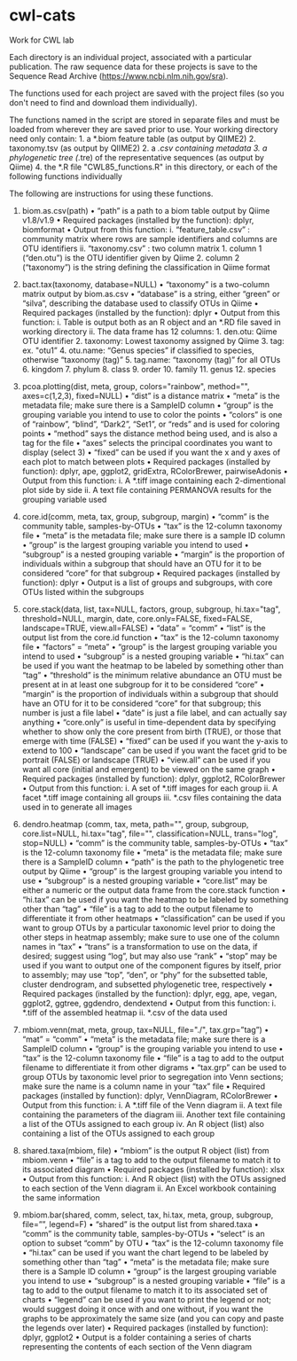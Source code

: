 # cwl-cats
Work for CWL lab

Each directory is an individual project, associated with a particular publication. 
The raw sequence data for these projects is save to the Sequence Read Archive (https://www.ncbi.nlm.nih.gov/sra).

The functions used for each project are saved with the project files (so you don't need to find and download them individually). 


The functions named in the script are stored in separate files and must be loaded from wherever they are saved prior to use.
Your working directory need only contain:
	1.	a *.biom feature table (as output by QIIME2)
	2. 	taxonomy.tsv (as output by QIIME2)
	2.	a *.csv containing metadata
	3.	a phylogenetic tree (*.tre) of the representative sequences (as output by Qiime)
	4. 	the *.R file "CWL85_functions.R" in this directory, or each of the following functions individually

The following are instructions for using these functions.

1.	biom.as.csv(path)
	•	“path” is a path to a biom table output by Qiime v1.8/v1.9
	•	Required packages (installed by the function): dplyr, biomformat
	•	Output from this function:
		i.	“feature_table.csv” : community matrix where rows are sample identifiers and columns are OTU identifiers
		ii.	“taxonomy.csv” : two column matrix 
			1.	column 1 (“den.otu”) is the OTU identifier given by Qiime
			2.	column 2 (“taxonomy”) is the string defining the classification in Qiime format

2.	bact.tax(taxonomy, database=NULL)
	•	“taxonomy” is a two-column matrix output by biom.as.csv
	•	“database” is a string, either “green” or “silva”, describing the database used to classify OTUs in Qiime
	•	Required packages (installed by the function): dplyr
	•	Output from this function:
		i.	Table is output both as an R object and an *.RD file saved in working directory
		ii.	The data frame has 12 columns: 
			1.	den.otu: Qiime OTU identifier
			2.	taxonomy: Lowest taxonomy assigned by Qiime
			3.	tag: ex. "otu1”
			4.	otu.name: “Genus species” if classified to species, otherwise “taxonomy (tag)”
			5.	tag.name: “taxonomy (tag)” for all OTUs
			6.	kingdom
			7.	phylum
			8.	class
			9.	order
			10.	family
			11.	genus
			12.	species

3.	pcoa.plotting(dist, meta, group, colors="rainbow", method="", axes=c(1,2,3), fixed=NULL)
	•	“dist” is a distance matrix 
	•	“meta” is the metadata file; make sure there is a SampleID column
	•	“group” is the grouping variable you intend to use to color the points
	•	“colors” is one of “rainbow”, “blind”, “Dark2”, “Set1”, or “reds” and is used for coloring points
	•	“method” says the distance method being used, and is also a tag for the file
	•	“axes” selects the principal coordinates you want to display (select 3)
	•	“fixed” can be used if you want the x and y axes of each plot to match between plots
	•	Required packages (installed by function): dplyr, ape, ggplot2, gridExtra, RColorBrewer, pairwiseAdonis
	•	Output from this function:
		i.	A *.tiff image containing each 2-dimentional plot side by side
		ii.	A text file containing PERMANOVA results for the grouping variable used

4.	core.id(comm, meta, tax, group, subgroup, margin)
	•	“comm” is the community table, samples-by-OTUs
	•	“tax” is the 12-column taxonomy file
	•	“meta” is the metadata file; make sure there is a sample ID column
	•	“group” is the largest grouping variable you intend to used
	•	“subgroup” is a nested grouping variable
	•	“margin” is the proportion of individuals within a subgroup that should have an OTU for it to be considered “core” for that subgroup
	•	Required packages (installed by function): dplyr
	•	Output is a list of groups and subgroups, with core OTUs listed within the subgroups

5.	core.stack(data, list, tax=NULL, factors, group, subgroup, hi.tax="tag", threshold=NULL, margin, date, core.only=FALSE, fixed=FALSE, landscape=TRUE, view.all=FALSE)
	•	“data” = “comm”
	•	“list” is the output list from the core.id function
	•	“tax” is the 12-column taxonomy file
	•	“factors” = “meta”
	•	“group” is the largest grouping variable you intend to used
	•	“subgroup” is a nested grouping variable
	•	“hi.tax” can be used if you want the heatmap to be labeled by something other than “tag”
	•	“threshold” is the minimum relative abundance an OTU must be present at in at least one subgroup for it to be considered “core”
	•	“margin” is the proportion of individuals within a subgroup that should have an OTU for it to be considered “core” for that subgroup; this number is just a file label
	•	“date” is just a file label, and can actually say anything
	•	“core.only” is useful in time-dependent data by specifying whether to show only the core present from birth (TRUE), or those that emerge with time (FALSE)
	•	“fixed” can be used if you want the y-axis to extend to 100
	•	“landscape” can be used if you want the facet grid to be portrait (FALSE) or landscape (TRUE)
	•	“view.all” can be used if you want all core (initial and emergent) to be viewed on the same graph
	•	Required packages (installed by function): dplyr, ggplot2, RColorBrewer
	•	Output from this function:
		i.	A set of *.tiff images for each group 
		ii.	A facet *.tiff image containing all groups
		iii.	*.csv files containing the data used in to generate all images

6.	dendro.heatmap (comm, tax, meta, path="", group, subgroup, core.list=NULL, hi.tax="tag", file="", classification=NULL, trans="log", stop=NULL)
	•	“comm” is the community table, samples-by-OTUs
	•	“tax” is the 12-column taxonomy file
	•	“meta” is the metadata file; make sure there is a SampleID column
	•	“path” is the path to the phylogenetic tree output by Qiime
	•	“group” is the largest grouping variable you intend to use
	•	“subgroup” is a nested grouping variable
	•	“core.list” may be either a numeric or the output data frame from the core.stack function
	•	“hi.tax” can be used if you want the heatmap to be labeled by something other than “tag”
	•	“file” is a tag to add to the output filename to differentiate it from other heatmaps
	•	“classification” can be used if you want to group OTUs by a particular taxonomic level prior to doing the other steps in heatmap assembly; make sure to use one of the column names in “tax”
	•	“trans” is a transformation to use on the data, if desired; suggest using “log”, but may also use “rank”
	•	“stop” may be used if you want to output one of the component figures by itself, prior to assembly; may use “top”, “den”, or “phy” for the subsetted table, cluster dendrogram, and subsetted phylogenetic tree, respectively
	•	Required packages (installed by the function): dplyr, egg, ape, vegan, ggplot2, ggtree, ggdendro, dendextend
	•	Output from this function:
		i.	*.tiff of the assembled heatmap
		ii.	*.csv of the data used

7.	mbiom.venn(mat, meta, group, tax=NULL, file="./", tax.grp=”tag”)
	•	“mat” = “comm”
	•	“meta” is the metadata file; make sure there is a SampleID column
	•	“group” is the grouping variable you intend to use
	•	“tax” is the 12-column taxonomy file
	•	“file” is a tag to add to the output filename to differentiate it from other digrams
	•	“tax.grp” can be used to group OTUs by taxonomic level prior to segregation into Venn sections; make sure the name is a column name in your “tax” file
	•	Required packages (installed by function): dplyr, VennDiagram, RColorBrewer
	•	Output from this function:
		i.	A *.tiff file of the Venn diagram
		ii.	A text file containing the parameters of the diagram
		iii.	Another text file containing a list of the OTUs assigned to each group
		iv.	An R object (list) also containing a list of the OTUs assigned to each group
		
8.	shared.taxa(mbiom, file)
	•	“mbiom” is the output R object (list) from mbiom.venn
	•	“file” is a tag to add to the output filename to match it to its associated diagram
	•	Required packages (installed by function): xlsx
	•	Output from this function:
		i.	And R object (list) with the OTUs assigned to each section of the Venn diagram
		ii.	An Excel workbook containing the same information

9.	mbiom.bar(shared, comm, select, tax, hi.tax, meta, group, subgroup, file=””, legend=F)
	•	“shared” is the output list from shared.taxa
	•	“comm” is the community table, samples-by-OTUs
	•	“select” is an option to subset “comm” by OTU
	•	“tax” is the 12-column taxonomy file
	•	“hi.tax” can be used if you want the chart legend to be labeled by something other than “tag”
	•	“meta” is the metadata file; make sure there is a Sample ID column
	•	“group” is the largest grouping variable you intend to use
	•	“subgroup” is a nested grouping variable
	•	“file” is a tag to add to the output filename to match it to its associated set of charts
	•	“legend” can be used if you want to print the legend or not; would suggest doing it once with and one without, if you want the graphs to be approximately the same size (and you can copy and paste the legends over later)
	•	Required packages (installed by function): dplyr, ggplot2
	•	Output is a folder containing a series of charts representing the contents of each section of the Venn diagram

